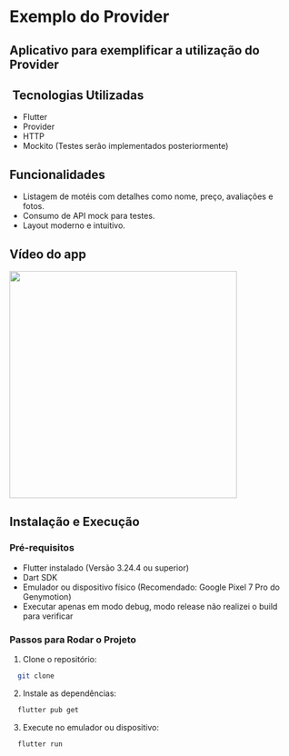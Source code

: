 # Exemplo do Provider

## Aplicativo para exemplificar a utilização do Provider

## ️ Tecnologias Utilizadas

- Flutter
- Provider
- HTTP
- Mockito (Testes serão implementados posteriormente)

## Funcionalidades

- Listagem de motéis com detalhes como nome, preço, avaliações e fotos.
- Consumo de API mock para testes.
- Layout moderno e intuitivo.

## Vídeo do app

<a href="https://www.loom.com/share/485506a230084541ab8696e5464cbc3e?sid=76c8dee8-e474-4692-9d60-3e41cc770936">
  <img src="https://github.com/user-attachments/assets/8232a1b8-553e-4ee6-952e-9968ec929515" width="400">
</a>


## Instalação e Execução

### Pré-requisitos

- Flutter instalado (Versão 3.24.4 ou superior)
- Dart SDK
- Emulador ou dispositivo físico (Recomendado: Google Pixel 7 Pro do Genymotion)
- Executar apenas em modo debug, modo release não realizei o build para verificar

### Passos para Rodar o Projeto

1. Clone o repositório:

```bash
  git clone
```

2. Instale as dependências:

```bash
  flutter pub get
```

3. Execute no emulador ou dispositivo:

```bash
  flutter run
```
